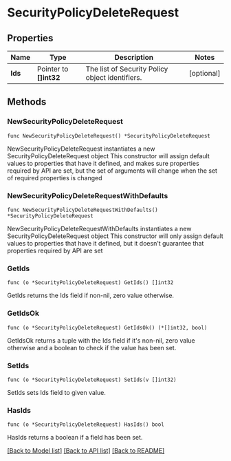 # SecurityPolicyDeleteRequest

## Properties

Name | Type | Description | Notes
------------ | ------------- | ------------- | -------------
**Ids** | Pointer to **[]int32** | The list of Security Policy object identifiers. | [optional] 

## Methods

### NewSecurityPolicyDeleteRequest

`func NewSecurityPolicyDeleteRequest() *SecurityPolicyDeleteRequest`

NewSecurityPolicyDeleteRequest instantiates a new SecurityPolicyDeleteRequest object
This constructor will assign default values to properties that have it defined,
and makes sure properties required by API are set, but the set of arguments
will change when the set of required properties is changed

### NewSecurityPolicyDeleteRequestWithDefaults

`func NewSecurityPolicyDeleteRequestWithDefaults() *SecurityPolicyDeleteRequest`

NewSecurityPolicyDeleteRequestWithDefaults instantiates a new SecurityPolicyDeleteRequest object
This constructor will only assign default values to properties that have it defined,
but it doesn't guarantee that properties required by API are set

### GetIds

`func (o *SecurityPolicyDeleteRequest) GetIds() []int32`

GetIds returns the Ids field if non-nil, zero value otherwise.

### GetIdsOk

`func (o *SecurityPolicyDeleteRequest) GetIdsOk() (*[]int32, bool)`

GetIdsOk returns a tuple with the Ids field if it's non-nil, zero value otherwise
and a boolean to check if the value has been set.

### SetIds

`func (o *SecurityPolicyDeleteRequest) SetIds(v []int32)`

SetIds sets Ids field to given value.

### HasIds

`func (o *SecurityPolicyDeleteRequest) HasIds() bool`

HasIds returns a boolean if a field has been set.


[[Back to Model list]](../README.md#documentation-for-models) [[Back to API list]](../README.md#documentation-for-api-endpoints) [[Back to README]](../README.md)


